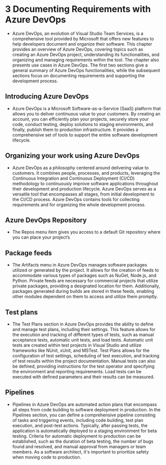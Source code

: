 # 3 Documenting Requirements with Azure DevOps
- Azure DevOps, an evolution of Visual Studio Team Services, is a comprehensive tool provided by Microsoft that offers new features to help developers document and organize their software. This chapter provides an overview of Azure DevOps, covering topics such as creating an Azure DevOps project, understanding its functionalities, and organizing and managing requirements within the tool. The chapter also presents use cases in Azure DevOps. The first two sections give a general summary of Azure DevOps functionalities, while the subsequent sections focus on documenting requirements and supporting the development process.
## Introducing Azure DevOps
- Azure DevOps is a Microsoft Software-as-a-Service (SaaS) platform that allows you to deliver continuous value to your customers. By creating an account, you can efficiently plan your projects, securely store your code, conduct testing, deploy solutions to staging environments, and finally, publish them to production infrastructure. It provides a comprehensive set of tools to support the entire software development lifecycle.

## Organizing your work using Azure DevOps
- Azure DevOps as a philosophy centered around delivering value to customers. It combines people, processes, and products, leveraging the Continuous Integration and Continuous Deployment (CI/CD) methodology to continuously improve software applications throughout their development and production lifecycle. Azure DevOps serves as a versatile tool that encompasses all stages, from initial development to the CI/CD process. Azure DevOps contains tools for collecting requirements and for organizing the whole development
process.

## Azure DevOps Repository
- The Repos menu item gives you access to a default Git repository where you can place your project’s

## Package feeds
- The Artifacts menu in Azure DevOps manages software packages utilized or generated by the project. It allows for the creation of feeds to accommodate various types of packages such as NuGet, Node.js, and Python. Private feeds are necessary for commercial projects that utilize private packages, providing a designated location for them. Additionally, packages generated during builds are stored in these feeds, enabling other modules dependent on them to access and utilize them promptly.

## Test plans
- The Test Plans section in Azure DevOps provides the ability to define and manage test plans, including their settings. This feature allows for the execution and tracking of different types of tests, such as manual acceptance tests, automatic unit tests, and load tests. Automatic unit tests are created within test projects in Visual Studio and utilize frameworks like NUnit, xUnit, and MSTest. Test Plans allows for the configuration of test settings, scheduling of test execution, and tracking of test results within the project documentation. Manual tests can also be defined, providing instructions for the test operator and specifying the environment and reporting requirements. Load tests can be executed with defined parameters and their results can be measured.

## Pipelines
- Pipelines in Azure DevOps are automated action plans that encompass all steps from code building to software deployment in production. In the Pipelines section, you can define a comprehensive pipeline consisting of tasks and triggering events, including code building, test plan execution, and post-test actions. Typically, after passing tests, the application is automatically deployed to a staging environment for beta testing. Criteria for automatic deployment to production can be established, such as the duration of beta testing, the number of bugs found and resolved, and manual approval from managers or team members. As a software architect, it's important to prioritize safety when moving code to production.

